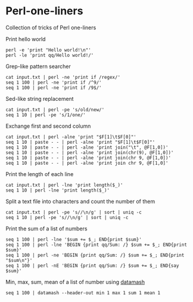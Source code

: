 Perl-one-liners
======

Collection of tricks of Perl one-liners

Print hello world

    perl -e 'print "Hello world!\n"'
    perl -le 'print qq/Hello world!/'

Grep-like pattern searcher

    cat input.txt | perl -ne 'print if /regex/'
    seq 1 100 | perl -ne 'print if /^9/'
    seq 1 100 | perl -ne 'print if /9$/'

Sed-like string replacement

    cat input.txt | perl -pe 's/old/new/'
    seq 1 10 | perl -pe 's/1/one/'

Exchange first and second column

    cat input.txt | perl -alne 'print "$F[1]\t$F[0]"'
    seq 1 10 | paste - - | perl -alne 'print "$F[1]\t$F[0]"'
    seq 1 10 | paste - - | perl -alne 'print join("\t", @F[1,0])'
    seq 1 10 | paste - - | perl -alne 'print join(chr(9), @F[1,0])'
    seq 1 10 | paste - - | perl -alne 'print join(chr 9, @F[1,0])'
    seq 1 10 | paste - - | perl -alne 'print join chr 9, @F[1,0]'

Print the length of each line

    cat input.txt | perl -lne 'print length($_)'
    seq 1 10 | perl -lne 'print length($_)'

Split a text file into characters and count the number of them

    cat input.txt | perl -pe 's//\n/g' | sort | uniq -c
    seq 1 10 | perl -pe 's//\n/g' | sort | uniq -c

Print the sum of a list of numbers

    seq 1 100 | perl -lne '$sum += $_; END{print $sum}'
    seq 1 100 | perl -lne 'BEGIN {print qq/Sum: /} $sum += $_; END{print $sum}'
    seq 1 100 | perl -ne 'BEGIN {print qq/Sum: /} $sum += $_; END{print "$sum\n"}'
    seq 1 100 | perl -nE 'BEGIN {print qq/Sum: /} $sum += $_; END{say $sum}'

Min, max, sum, mean of a list of number using [datamash](http://www.gnu.org/software/datamash/)

    seq 1 100 | datamash --header-out min 1 max 1 sum 1 mean 1

